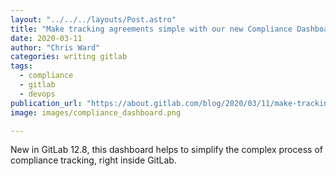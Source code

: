 ```yaml
---
layout: "../../../layouts/Post.astro"
title: "Make tracking agreements simple with our new Compliance Dashboard"
date: 2020-03-11
author: "Chris Ward"
categories: writing gitlab
tags: 
  - compliance
  - gitlab
  - devops
publication_url: "https://about.gitlab.com/blog/2020/03/11/make-tracking-agreements-simple-compliance-dashboard/"
image: images/compliance_dashboard.png

---
```

New in GitLab 12.8, this dashboard helps to simplify the complex process of compliance tracking, right inside GitLab.